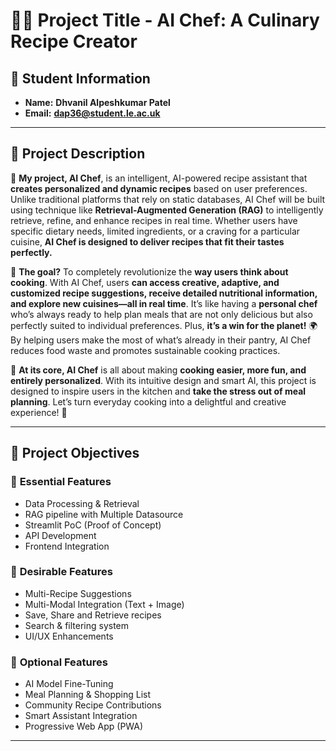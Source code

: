 # 🧑‍🍳 Project Title - AI Chef: A Culinary Recipe Creator

## **👤 Student Information**
- **Name:** **Dhvanil Alpeshkumar Patel**  
- **Email:** **dap36@student.le.ac.uk**  

---

## **📄 Project Description**


🍳 **My project, AI Chef**, is an intelligent, AI-powered recipe assistant that **creates personalized and dynamic recipes** based on user preferences. Unlike traditional platforms that rely on static databases, AI Chef will be built using technique like **Retrieval-Augmented Generation (RAG)** to intelligently retrieve, refine, and enhance recipes in real time. Whether users have specific dietary needs, limited ingredients, or a craving for a particular cuisine, **AI Chef is designed to deliver recipes that fit their tastes perfectly.**

🎯 **The goal?** To completely revolutionize the **way users think about cooking**. With AI Chef, users **can access creative, adaptive, and customized recipe suggestions, receive detailed nutritional information, and explore new cuisines—all in real time**. It’s like having a **personal chef** who’s always ready to help plan meals that are not only delicious but also perfectly suited to individual preferences. Plus, **it’s a win for the planet!** 🌍 By helping users make the most of what’s already in their pantry, AI Chef reduces food waste and promotes sustainable cooking practices.

🌟 **At its core, AI Chef** is all about making **cooking easier, more fun, and entirely personalized**. With its intuitive design and smart AI, this project is designed to inspire users in the kitchen and **take the stress out of meal planning**. Let’s turn everyday cooking into a delightful and creative experience! 🥘

---

## 🚀 **Project Objectives**
### 📌 **Essential Features**
- Data Processing & Retrieval
- RAG pipeline with Multiple Datasource  
- Streamlit PoC (Proof of Concept)
- API Development
- Frontend Integration

### 📌 **Desirable Features**
- Multi-Recipe Suggestions
- Multi-Modal Integration (Text + Image)  
- Save, Share and Retrieve recipes  
- Search & filtering system  
- UI/UX Enhancements

### 📌 **Optional Features**
- AI Model Fine-Tuning 
- Meal Planning & Shopping List
- Community Recipe Contributions 
- Smart Assistant Integration
- Progressive Web App (PWA)  

---




